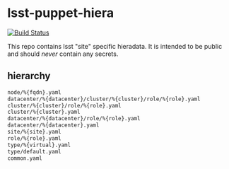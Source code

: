 lsst-puppet-hiera
===

[![Build Status](https://travis-ci.org/lsst-it/lsst-puppet-hiera.png)](https://travis-ci.org/lsst-it/lsst-puppet-hiera)

This repo contains lsst "site" specific hieradata. It is intended to be
public and should *never* contain any secrets.

hierarchy
---

```sh
node/%{fqdn}.yaml
datacenter/%{datacenter}/cluster/%{cluster}/role/%{role}.yaml
cluster/%{cluster}/role/%{role}.yaml
cluster/%{cluster}.yaml
datacenter/%{datacenter}/role/%{role}.yaml
datacenter/%{datacenter}.yaml
site/%{site}.yaml
role/%{role}.yaml
type/%{virtual}.yaml
type/default.yaml
common.yaml
```
